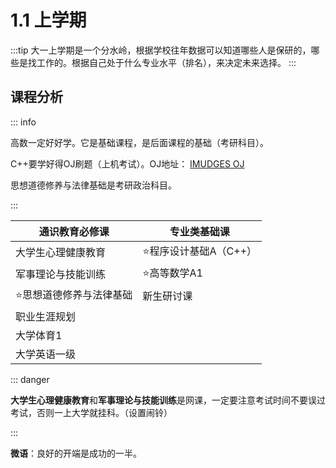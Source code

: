 # 1.1 上学期

:::tip
大一上学期是一个分水岭，根据学校往年数据可以知道哪些人是保研的，哪些是找工作的。根据自己处于什么专业水平（排名），来决定未来选择。
:::

## 课程分析

::: info

高数一定好好学。它是基础课程，是后面课程的基础（考研科目）。

C++要学好得OJ刷题（上机考试）。OJ地址： [IMUDGES OJ](https://acm.likole.com/#/dashboard)

思想道德修养与法律基础是考研政治科目。

::: 

| **通识教育必修课**      | **专业类基础课**      |
| ----------------------- | --------------------- |
| 大学生心理健康教育      | ⭐️程序设计基础A（C++） |
| 军事理论与技能训练      | ⭐️高等数学A1           |
| ⭐️思想道德修养与法律基础 | 新生研讨课            |
| 职业生涯规划            |                       |
| 大学体育1               |                       |
| 大学英语一级            |                       |

::: danger

**大学生心理健康教育**和**军事理论与技能训练**是网课，一定要注意考试时间不要误过考试，否则一上大学就挂科。（设置闹铃）

:::

**微语**：良好的开端是成功的一半。
